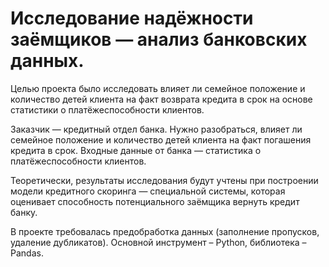 # Исследование надёжности заёмщиков — анализ банковских данных. 

Целью проекта было исследовать влияет ли семейное положение и количество детей клиента на факт возврата кредита в срок на основе статистики о платёжеспособности клиентов.

Заказчик — кредитный отдел банка. Нужно разобраться, влияет ли семейное положение и количество детей клиента на факт погашения кредита в срок. Входные данные от банка — статистика о платёжеспособности клиентов.

Теоретически, результаты исследования будут учтены при построении модели кредитного скоринга — специальной системы, которая оценивает способность потенциального заёмщика вернуть кредит банку.

В проекте требовалась предобработка данных (заполнение пропусков, удаление дубликатов). Основной инструмент – Python, библиотека – Pandas.
